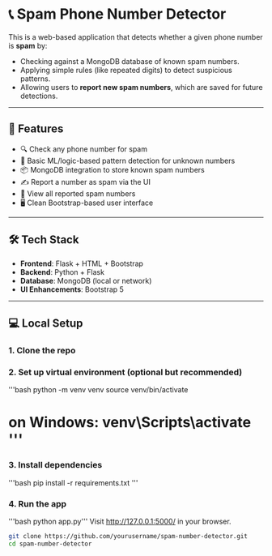 # 📞 Spam Phone Number Detector

This is a web-based application that detects whether a given phone number is **spam** by:

- Checking against a MongoDB database of known spam numbers.
- Applying simple rules (like repeated digits) to detect suspicious patterns.
- Allowing users to **report new spam numbers**, which are saved for future detections.

---

## 🚀 Features

- 🔍 Check any phone number for spam
- 🧠 Basic ML/logic-based pattern detection for unknown numbers
- 📦 MongoDB integration to store known spam numbers
- ✍️ Report a number as spam via the UI
- 📄 View all reported spam numbers
- 🖥️ Clean Bootstrap-based user interface

---

## 🛠 Tech Stack

- **Frontend**: Flask + HTML + Bootstrap
- **Backend**: Python + Flask
- **Database**: MongoDB (local or network)
- **UI Enhancements**: Bootstrap 5

---

## 💻 Local Setup

### 1. Clone the repo

### 2. Set up virtual environment (optional but recommended)
'''bash
python -m venv venv
source venv/bin/activate  
# on Windows: venv\Scripts\activate '''

### 3. Install dependencies
'''bash
pip install -r requirements.txt '''
### 4. Run the app
'''bash
python app.py'''
Visit http://127.0.0.1:5000/ in your browser.

```bash
git clone https://github.com/yourusername/spam-number-detector.git
cd spam-number-detector


